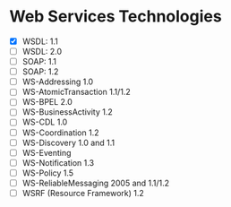 # Web Services Technologies

- [x] WSDL: 1.1
- [ ] WSDL: 2.0
- [ ] SOAP: 1.1
- [ ] SOAP: 1.2
- [ ] WS-Addressing 1.0
- [ ] WS-AtomicTransaction 1.1/1.2
- [ ] WS-BPEL 2.0
- [ ] WS-BusinessActivity 1.2
- [ ] WS-CDL 1.0
- [ ] WS-Coordination 1.2
- [ ] WS-Discovery 1.0 and 1.1
- [ ] WS-Eventing
- [ ] WS-Notification 1.3 
- [ ] WS-Policy 1.5
- [ ] WS-ReliableMessaging 2005 and 1.1/1.2
- [ ] WSRF (Resource Framework) 1.2